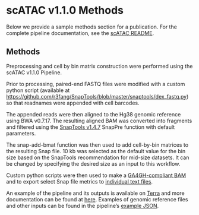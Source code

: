 # scATAC v1.1.0 Methods

Below we provide a sample methods section for a publication. For the complete pipeline documentation, see the [scATAC README](./README.md).

## Methods

Preprocessing and cell by bin matrix construction were performed using the scATAC v1.1.0 Pipeline.

Prior to processing, paired-end FASTQ files were modified with a custom python script (available at https://github.com/r3fang/SnapTools/blob/master/snaptools/dex_fastq.py) so that readnames were appended with cell barcodes.

The appended reads were then aligned to the Hg38 genomic reference using BWA v0.7.17. The resulting aligned BAM was converted into fragments and filtered using the [SnapTools v1.4.7](https://github.com/r3fang/SnapTools) SnapPre function with default parameters.

The snap-add-bmat function was then used to add cell-by-bin matrices to the resulting Snap file. 10 kb was selected as the default value for the bin size based on the SnapTools recommendation for mid-size datasets. It can be changed by specifying the desired size as an input to this workflow.

Custom python scripts were then used to make a [GA4GH-compliant BAM](https://github.com/broadinstitute/warp/blob/master/dockers/skylab/snaptools/makeCompliantBAM.py) and to export select Snap file metrics to [individual text files](https://github.com/broadinstitute/warp/blob/master/dockers/skylab/snap-breakout/breakoutSnap.py).

An example of the pipeline and its outputs is available on [Terra](https://app.terra.bio/#workspaces/brain-initiative-bcdc/SnapATAC_Pipeline) and more documentation can be found at [here](./README.md).
Examples of genomic reference files and other inputs can be found in the pipeline’s [example JSON](https://github.com/broadinstitute/warp/blob/master/pipelines/skylab/scATAC/example_inputs/human_example.json).
